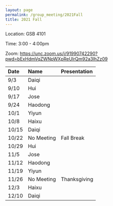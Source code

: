 ```yaml
---
layout: page
permalink: /group_meeting/2021Fall
title: 2021 Fall
---
```


Location: GSB 4101 

Time: 3:00 - 4:00pm

Zoom: https://unc.zoom.us/j/91990742290?pwd=bExHdmVqZWNpWXpReUlrQm92a3lhZz09



| Date    | Name       | Presentation |
| :----   | :----------------------|:------------ |
| 9/3  | Daiqi | |
| 9/10 | Hui | | 
| 9/17 | Jose |  |
| 9/24 | Haodong |  |
| 10/1 | Yiyun |  |
| 10/8 | Haixu |  |
| 10/15 | Daiqi | |
| 10/22 | No Meeting | Fall Break |
| 10/29 | Hui | |
| 11/5  | Jose | |
| 11/12 | Haodong|  |
| 11/19 | Yiyun |   |
| 11/26 | No Meeting |  Thanksgiving |
| 12/3 |Haixu |   |
| 12/10 | Daiqi |  |



